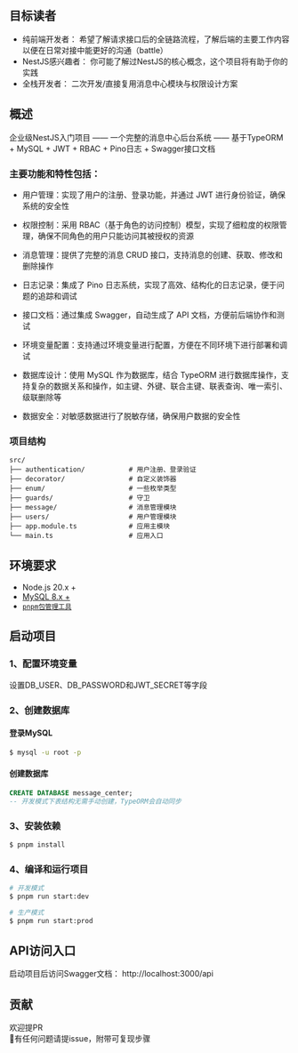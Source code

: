 ## 目标读者

- 纯前端开发者：
    希望了解请求接口后的全链路流程，了解后端的主要工作内容以便在日常对接中能更好的沟通（battle）
- NestJS感兴趣者：
    你可能了解过NestJS的核心概念，这个项目将有助于你的实践
- 全栈开发者：
    二次开发/直接复用消息中心模块与权限设计方案

## 概述

企业级NestJS入门项目 —— 一个完整的消息中心后台系统 —— 基于TypeORM + MySQL + JWT + RBAC + Pino日志 + Swagger接口文档
### 主要功能和特性包括：
- 用户管理：​实现了用户的注册、登录功能，并通过 JWT 进行身份验证，确保系统的安全性

- 权限控制：​采用 RBAC（基于角色的访问控制）模型，实现了细粒度的权限管理，确保不同角色的用户只能访问其被授权的资源

- 消息管理：​提供了完整的消息 CRUD 接口，支持消息的创建、获取、修改和删除操作

- 日志记录：​集成了 Pino 日志系统，实现了高效、结构化的日志记录，便于问题的追踪和调试

- 接口文档：​通过集成 Swagger，自动生成了 API 文档，方便前后端协作和测试

- 环境变量配置：​支持通过环境变量进行配置，方便在不同环境下进行部署和调试

- 数据库设计：​使用 MySQL 作为数据库，结合 TypeORM 进行数据库操作，支持复杂的数据关系和操作，如主键、外键、联合主键、联表查询、唯一索引、级联删除等

- 数据安全：​对敏感数据进行了脱敏存储，确保用户数据的安全性

### 项目结构
```
src/
├── authentication/           # 用户注册、登录验证
├── decorator/                # 自定义装饰器
├── enum/                     # 一些枚举类型
├── guards/                   # 守卫
├── message/                  # 消息管理模块
├── users/                    # 用户管理模块
├── app.module.ts             # 应用主模块
└── main.ts                   # 应用入口
```


## 环境要求
- Node.js 20.x +
- [MySQL 8.x +](https://downloads.mysql.com/archives/community/)
- [`pnpm包管理工具`](https://pnpm.io/zh/)


## 启动项目

### 1、配置环境变量
设置DB_USER、DB_PASSWORD和JWT_SECRET等字段

### 2、创建数据库

#### 登录MySQL
```bash
$ mysql -u root -p
```
#### 创建数据库
```sql
CREATE DATABASE message_center;
-- 开发模式下表结构无需手动创建，TypeORM会自动同步
```

### 3、安装依赖
```bash
$ pnpm install
```

### 4、编译和运行项目

```bash
# 开发模式
$ pnpm run start:dev

# 生产模式
$ pnpm run start:prod
```

## API访问入口
启动项目后访问Swagger文档：
http://localhost:3000/api

## 贡献
欢迎提PR  
🐛有任何问题请提issue，附带可复现步骤